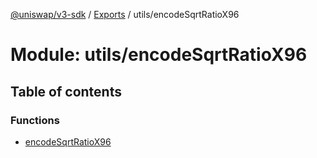 [@uniswap/v3-sdk](../README.md) / [Exports](../modules.md) / utils/encodeSqrtRatioX96

# Module: utils/encodeSqrtRatioX96

## Table of contents

### Functions

- [encodeSqrtRatioX96](../functions/utils_encodesqrtratiox96.encodesqrtratiox96.md)
